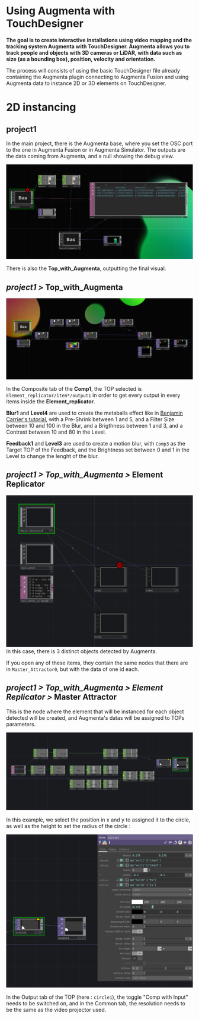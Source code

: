 # Using Augmenta with TouchDesigner

**The goal is to create interactive installations using video mapping and the tracking system Augmenta with TouchDesigner. Augmenta allows you to track people and objects with 3D cameras or LiDAR, with data such as size (as a bounding box), position, velocity and orientation.**

The process will consists of using the basic TouchDesigner file already containing the Augmenta plugin connecting to Augmenta Fusion and using Augmenta data to instance 2D or 3D elements on TouchDesigner.

# 2D instancing

## project1

In the main project, there is the Augmenta base, where you set the OSC port to the one in Augmenta Fusion or in Augmenta Simulator. The outputs are the data coming from Augmenta, and a null showing the debug view.

![Screenshot of inside Top_with_Augmenta node](./images/screen5.png)

There is also the **Top_with_Augmenta**, outputting the final visual.

## *project1 >* Top_with_Augmenta

![Screenshot of inside Top_with_Augmenta node](./images/screen3.png)

In the Composite tab of the **Comp1**, the TOP selected is `Element_replicator/item*/output1` in order to get every output in every items inside the **Element_replicator**.

**Blur1** and **Level4** are used to create the metaballs effect like in [Benjamin Carrier's tutorial](https://www.youtube.com/watch?v=_8DY7myCNgk), with a Pre-Shrink between 1 and 5, and a Filter Size between 10 and 100 in the Blur, and a Brigthness between 1 and 3, and a Contrast between 10 and 80 in the Level.

**Feedback1** and **Level3** are used to create a motion blur, with `Comp3` as the Target TOP of the Feedback, and the Brightness set between 0 and 1 in the Level to change the lenght of the blur.


## *project1 > Top_with_Augmenta >* Element Replicator

![Screenshot of inside Element_replicator node](./images/screen2.png)
In this case, there is 3 distinct objects detected by Augmenta.

If you open any of these items, they contain the same nodes that there are in `Master_Attractor0`, but with the data of one id each.


## *project1 > Top_with_Augmenta > Element Replicator >* Master Attractor

This is the node where the element that will be instanced for each object detected will be created, and Augmenta's datas will be assigned to TOPs parameters.

![Screenshot of inside Master_Attractor0 node](./images/screen1.png)

In this example, we select the position in x and y to assigned it to the circle, as well as the height to set the radius of the circle :

![Screenshot of inside Master_Attractor0 node](./images/screen4.png)

In the Output tab of the TOP (here : `circle1`), the toggle "Comp with Input" needs to be switched on, and in the Common tab, the resolution needs to be the same as the video projector used.